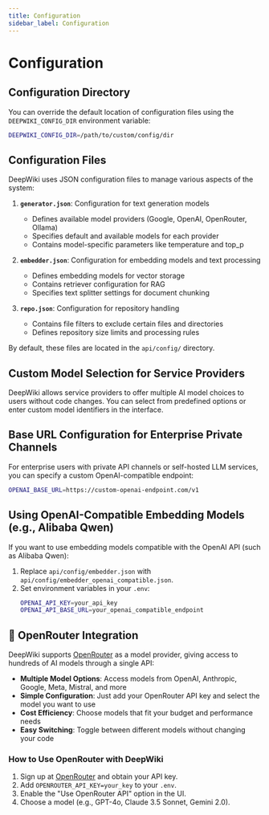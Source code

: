 ```yaml
---
title: Configuration
sidebar_label: Configuration
---
```


# Configuration

## Configuration Directory

You can override the default location of configuration files using the `DEEPWIKI_CONFIG_DIR` environment variable:

```bash
DEEPWIKI_CONFIG_DIR=/path/to/custom/config/dir
```

## Configuration Files

DeepWiki uses JSON configuration files to manage various aspects of the system:

1. **`generator.json`**: Configuration for text generation models
   - Defines available model providers (Google, OpenAI, OpenRouter, Ollama)
   - Specifies default and available models for each provider
   - Contains model-specific parameters like temperature and top_p

2. **`embedder.json`**: Configuration for embedding models and text processing
   - Defines embedding models for vector storage
   - Contains retriever configuration for RAG
   - Specifies text splitter settings for document chunking

3. **`repo.json`**: Configuration for repository handling
   - Contains file filters to exclude certain files and directories
   - Defines repository size limits and processing rules

By default, these files are located in the `api/config/` directory.

## Custom Model Selection for Service Providers

DeepWiki allows service providers to offer multiple AI model choices to users without code changes. You can select from predefined options or enter custom model identifiers in the interface.

## Base URL Configuration for Enterprise Private Channels

For enterprise users with private API channels or self-hosted LLM services, you can specify a custom OpenAI-compatible endpoint:

```bash
OPENAI_BASE_URL=https://custom-openai-endpoint.com/v1
```

## Using OpenAI-Compatible Embedding Models (e.g., Alibaba Qwen)

If you want to use embedding models compatible with the OpenAI API (such as Alibaba Qwen):

1. Replace `api/config/embedder.json` with `api/config/embedder_openai_compatible.json`.
2. Set environment variables in your `.env`:
   ```bash
   OPENAI_API_KEY=your_api_key
   OPENAI_API_BASE_URL=your_openai_compatible_endpoint
   ```

## 🔌 OpenRouter Integration

DeepWiki supports [OpenRouter](https://openrouter.ai/) as a model provider, giving access to hundreds of AI models through a single API:

- **Multiple Model Options**: Access models from OpenAI, Anthropic, Google, Meta, Mistral, and more
- **Simple Configuration**: Just add your OpenRouter API key and select the model you want to use
- **Cost Efficiency**: Choose models that fit your budget and performance needs
- **Easy Switching**: Toggle between different models without changing your code

### How to Use OpenRouter with DeepWiki

1. Sign up at [OpenRouter](https://openrouter.ai/) and obtain your API key.
2. Add `OPENROUTER_API_KEY=your_key` to your `.env`.
3. Enable the "Use OpenRouter API" option in the UI.
4. Choose a model (e.g., GPT-4o, Claude 3.5 Sonnet, Gemini 2.0).